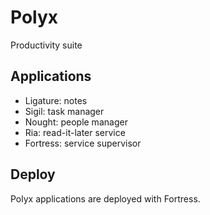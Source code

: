 # Polyx

Productivity suite

## Applications

- Ligature: notes
- Sigil: task manager
- Nought: people manager
- Ria: read-it-later service
- Fortress: service supervisor

## Deploy

Polyx applications are deployed with Fortress.
